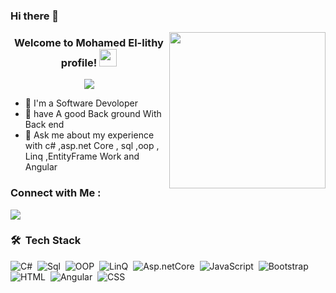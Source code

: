 ### Hi there 👋

<img width="250" align="right" src="https://c.tenor.com/_DOBjnGspYAAAAAM/code-coding.gif">

<h3 align="center">
  Welcome to Mohamed El-lithy  profile!
  <img src="https://media.giphy.com/media/hvRJCLFzcasrR4ia7z/giphy.gif" width="28">
</h3>

<!-- Typing SVG by DenverCoder1 - https://github.com/DenverCoder1/readme-typing-svg -->
<p align="center">
  <a href="https://github.com/DenverCoder1/readme-typing-svg"><img src="https://readme-typing-svg.herokuapp.com/?lines=Back%20End%20Devoloper;Always%20learning%20new%20things&font=Fira%20Code&center=true&width=440&height=45&color=f75c7e&vCenter=true&size=22"></a>
</p> 

- 🏢 I'm a Software Devoloper 
- 💬 have A good Back ground With Back end 
- 💬 Ask me about my experience with c# ,asp.net Core , sql ,oop , Linq ,EntityFrame Work  and Angular
### Connect with Me :

<a href="https://www.linkedin.com/in/mohamed-el-sayed-54b80422a/" target="_blank"><img src="https://img.shields.io/badge/-Mohamed Ellithy -0077B5?style=for-the-badge&logo=Linkedin&logoColor=white"/></a>
### 🛠 &nbsp;Tech Stack
![C#](https://img.shields.io/badge/-c#-05122A?style=flat&logo=C#)&nbsp;
![Sql](https://img.shields.io/badge/-Sql-05122A?style=flat&logo=Sql)&nbsp;
![OOP](https://img.shields.io/badge/-OOP-05122A?style=flat&logo=Oop)&nbsp;
![LinQ](https://img.shields.io/badge/-LinQ-05122A?style=flat&logo=LinQ)&nbsp;
![Asp.netCore](https://img.shields.io/badge/-Asp.netCore-05122A?style=flat&logo=Asp.netCore)&nbsp;
![JavaScript](https://img.shields.io/badge/-JavaScript-05122A?style=flat&logo=javascript)&nbsp;
![Bootstrap](https://img.shields.io/badge/-Bootstrap-05122A?style=flat&logo=bootstrap&logoColor=563D7C)&nbsp;
![HTML](https://img.shields.io/badge/-HTML-05122A?style=flat&logo=HTML5)&nbsp;
![Angular](https://img.shields.io/badge/-Angular-05122A?style=flat&logo=Angular)&nbsp;
![CSS](https://img.shields.io/badge/-CSS-05122A?style=flat&logo=CSS3&logoColor=1572B6)&nbsp;


